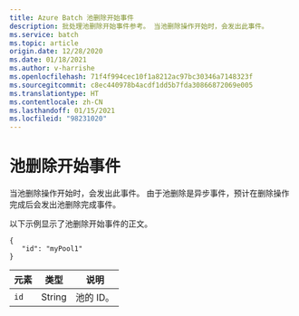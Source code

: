 ```yaml
---
title: Azure Batch 池删除开始事件
description: 批处理池删除开始事件参考。 当池删除操作开始时，会发出此事件。
ms.service: batch
ms.topic: article
origin.date: 12/28/2020
ms.date: 01/18/2021
ms.author: v-harrishe
ms.openlocfilehash: 71f4f994cec10f1a8212ac97bc30346a7148323f
ms.sourcegitcommit: c8ec440978b4acdf1dd5b7fda30866872069e005
ms.translationtype: HT
ms.contentlocale: zh-CN
ms.lasthandoff: 01/15/2021
ms.locfileid: "98231020"
---
```

# <a name="pool-delete-start-event"></a>池删除开始事件

 当池删除操作开始时，会发出此事件。 由于池删除是异步事件，预计在删除操作完成后会发出池删除完成事件。

 以下示例显示了池删除开始事件的正文。

```
{
   "id": "myPool1"
}
```

|元素|类型|说明|
|-------------|----------|-----------|
|`id`|String|池的 ID。|

<!-- Update_Description: update metedata properties -->